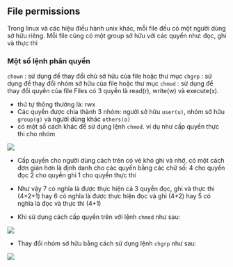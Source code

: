 ## File permissions
Trong linux và các hiệu điều hành unix khác, mỗi file đều có một người dùng sở hữu riêng. Mỗi file cũng có một group sở hữu với các quyền như: đọc, ghi và thực thi
### Một số lệnh phân quyền

`chown` : sử dụng để thay đổi chủ sở hữu của file hoặc thư mục
`chgrp` : sử dụng để thay đổi nhóm sở hữu của file hoặc thư mục
`chmod` : sử dụng để thay đổi quyền của file
Files có 3 quyền là read(r), write(w) và execute(x). 
- thứ tự thông thường là: rwx
- Các quyền được chia thành 3 nhóm: người sở hữu `user(u)`, nhóm sở hữu `group(g)` và người dùng khác `others(o)`
- có một số cách khác để sử dụng lệnh `chmod`. ví dụ như cấp quyền thực thi cho nhóm

<img src="https://i.imgur.com/fbmOkvt.png">


- Cấp quyền cho người dùng cách trên có vẻ khó ghi và nhớ, có một cách đơn giản hơn là định danh cho các quyền bằng
các chữ số:
4 cho quyền đọc
2 cho quyền ghi
1 cho quyền thực thi

- Như vậy 7 có nghĩa là được thực hiện cả 3 quyền đọc, ghi và thực thi (4+2+1)
hay 6 có nghĩa là được thực hiện đọc và ghi (4+2)
hay 5 có nghĩa là đọc và thực thi (4+1)

- Khi sử dụng cách cấp quyền trên với lệnh `chmod` như sau:

<img src="https://i.imgur.com/VpJ0djc.png">

- Thay đổi nhóm sở hữu bằng cách sử dụng lệnh `chgrp` như sau:

<img src="https://i.imgur.com/WqX5bpr.png">
